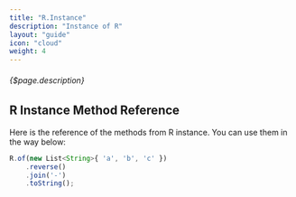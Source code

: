 ```yaml
---
title: "R.Instance"
description: "Instance of R"
layout: "guide"
icon: "cloud"
weight: 4
---
```


###### {$page.description}

<article id="1">

## R Instance Method Reference

Here is the reference of the methods from R instance. You can use them in the way below:

```javascript
R.of(new List<String>{ 'a', 'b', 'c' })
    .reverse()
    .join('-')
    .toString();
```

</article>
